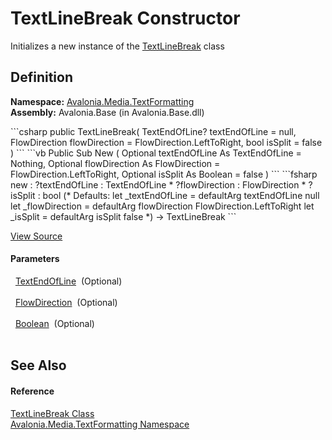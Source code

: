 # TextLineBreak Constructor


Initializes a new instance of the <a href="T_Avalonia_Media_TextFormatting_TextLineBreak">TextLineBreak</a> class



## Definition
**Namespace:** <a href="N_Avalonia_Media_TextFormatting">Avalonia.Media.TextFormatting</a>  
**Assembly:** Avalonia.Base (in Avalonia.Base.dll)

<Tabs groupId="api-code-preview">
<TabItem value="csharp" label="C#">
```csharp
public TextLineBreak(
	TextEndOfLine? textEndOfLine = null,
	FlowDirection flowDirection = FlowDirection.LeftToRight,
	bool isSplit = false
)
```
</TabItem>
<TabItem value="vb" label="VB">
```vb
Public Sub New ( 
	Optional textEndOfLine As TextEndOfLine = Nothing,
	Optional flowDirection As FlowDirection = FlowDirection.LeftToRight,
	Optional isSplit As Boolean = false
)
```
</TabItem>
<TabItem value="fsharp" label="F#">
```fsharp
new : 
        ?textEndOfLine : TextEndOfLine * 
        ?flowDirection : FlowDirection * 
        ?isSplit : bool 
(* Defaults:
        let _textEndOfLine = defaultArg textEndOfLine null
        let _flowDirection = defaultArg flowDirection FlowDirection.LeftToRight
        let _isSplit = defaultArg isSplit false
*)
-> TextLineBreak
```
</TabItem>
</Tabs>



<a href="https://github.com/AvaloniaUI/Avalonia/tree/master/src/Avalonia.Base/Media/TextFormatting/TextLineBreak.cs#L5" title="View the source code">View Source</a>



#### Parameters
<dl><dt>  <a href="T_Avalonia_Media_TextFormatting_TextEndOfLine">TextEndOfLine</a>  (Optional)</dt><dd> </dd><dt>  <a href="T_Avalonia_Media_FlowDirection">FlowDirection</a>  (Optional)</dt><dd> </dd><dt>  <a href="https://learn.microsoft.com/dotnet/api/system.boolean" target="_blank" rel="noopener noreferrer">Boolean</a>  (Optional)</dt><dd> </dd></dl>

## See Also


#### Reference
<a href="T_Avalonia_Media_TextFormatting_TextLineBreak">TextLineBreak Class</a>  
<a href="N_Avalonia_Media_TextFormatting">Avalonia.Media.TextFormatting Namespace</a>  


